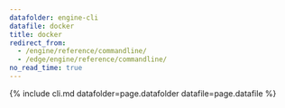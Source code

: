 ```yaml
---
datafolder: engine-cli
datafile: docker
title: docker
redirect_from:
  - /engine/reference/commandline/
  - /edge/engine/reference/commandline/
no_read_time: true
---
```

<!--
Sorry, but the contents of this page are automatically generated from
Docker's source code. If you want to suggest a change to the text that appears
here, you'll need to find the string by searching this repo:

https://github.com/docker/cli
-->

{% include cli.md datafolder=page.datafolder datafile=page.datafile %}
